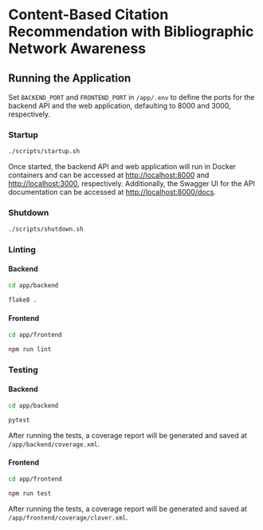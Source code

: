 # Content-Based Citation Recommendation with Bibliographic Network Awareness

## Running the Application
Set `BACKEND_PORT` and `FRONTEND_PORT` in `/app/.env` to define the ports for the backend API and the web application, defaulting to 8000 and 3000, respectively.

### Startup
```sh
./scripts/startup.sh
```

Once started, the backend API and web application will run in Docker containers and can be accessed at [http://localhost:8000](http://localhost:8000) and [http://localhost:3000](http://localhost:3000), respectively. Additionally, the Swagger UI for the API documentation can be accessed at [http://localhost:8000/docs](http://localhost:8000/docs).

### Shutdown
```sh
./scripts/shutdown.sh
```

### Linting
#### Backend
```sh
cd app/backend

flake8 .
```

#### Frontend
```sh
cd app/frontend

npm run lint
```

### Testing
#### Backend
```sh
cd app/backend

pytest
```

After running the tests, a coverage report will be generated and saved at `/app/backend/coverage.xml`.

#### Frontend
```sh
cd app/frontend

npm run test
```

After running the tests, a coverage report will be generated and saved at `/app/frontend/coverage/clover.xml`.